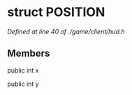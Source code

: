 # struct POSITION

*Defined at line 40 of ./game/client/hud.h*

## Members

public int x

public int y



